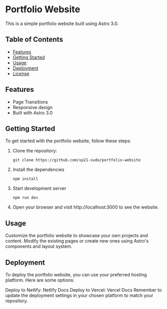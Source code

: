 # Portfolio Website

This is a simple portfolio website built using Astro 3.0.

## Table of Contents

- [Features](#features)
- [Getting Started](#getting-started)
- [Usage](#usage)
- [Deployment](#deployment)
- [License](#license)

## Features

- Page Transitions
- Responsive design
- Built with Astro 3.0

## Getting Started

To get started with the portfolio website, follow these steps:

1. Clone the repository:

   ```shell
   git clone https://github.com/vp21-sudo/portfolio-website
   ```

2. Install the dependencies
    
    ```shell
    npm install
    ```

3. Start development server
    ```shell
    npm run dev
    ```

4. Open your browser and visit http://localhost:3000 to see the website.

## Usage
Customize the portfolio website to showcase your own projects and content. Modify the existing pages or create new ones using Astro's components and layout system.

## Deployment
To deploy the portfolio website, you can use your preferred hosting platform. Here are some options:

Deploy to Netlify: Netlify Docs
Deploy to Vercel: Vercel Docs
Remember to update the deployment settings in your chosen platform to match your repository.
